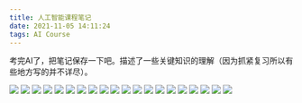 ```yaml
---
title: 人工智能课程笔记
date: 2021-11-05 14:11:24
tags: AI Course
---
```


考完AI了，把笔记保存一下吧。描述了一些关键知识的理解（因为抓紧复习所以有些地方写的并不详尽）。

<img src="https://raw.githubusercontent.com/hhy-huang/Image/main/Page1.png"/>

<img src="https://raw.githubusercontent.com/hhy-huang/Image/main/Page2.png"/>

<img src="https://raw.githubusercontent.com/hhy-huang/Image/main/Page3.png"/>

<img src="https://raw.githubusercontent.com/hhy-huang/Image/main/Page4.png"/>
<img src="https://raw.githubusercontent.com/hhy-huang/Image/main/Page5.png"/>
<img src="https://raw.githubusercontent.com/hhy-huang/Image/main/Page6.png"/>
<img src="https://raw.githubusercontent.com/hhy-huang/Image/main/Page7.png"/>
<img src="https://raw.githubusercontent.com/hhy-huang/Image/main/Page8.png"/>
<img src="https://raw.githubusercontent.com/hhy-huang/Image/main/Page9.png"/>
<img src="https://raw.githubusercontent.com/hhy-huang/Image/main/Page10.png"/>
<img src="https://raw.githubusercontent.com/hhy-huang/Image/main/Page11.png"/>
<img src="https://raw.githubusercontent.com/hhy-huang/Image/main/Page12.png"/>
<img src="https://raw.githubusercontent.com/hhy-huang/Image/main/Page13.png"/>
<img src="https://raw.githubusercontent.com/hhy-huang/Image/main/Page14.png"/>
<img src="https://raw.githubusercontent.com/hhy-huang/Image/main/Page15.png"/>
<img src="https://raw.githubusercontent.com/hhy-huang/Image/main/Page16.png"/>
<img src="https://raw.githubusercontent.com/hhy-huang/Image/main/Page17.png"/>
<img src="https://raw.githubusercontent.com/hhy-huang/Image/main/Page18.png"/>
<img src="https://raw.githubusercontent.com/hhy-huang/Image/main/Page19.png"/>
<img src="https://raw.githubusercontent.com/hhy-huang/Image/main/Page20.png"/>